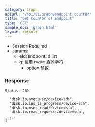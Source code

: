 ```yaml
---
category: Graph
apiurl: '/api/v1/graph/endpoint_counter'
title: "Get Counter of Endpoint"
type: 'GET'
sample_doc: 'graph.html'
layout: default
---
```


* [Session](#/authentication) Required
* params:
  * eid: endpoint id list
  * q: 使用 regex 查询字符
    * option 参数

### Response

```Status: 200```
```[
  "disk.io.avgqu-sz/device=sda",
  "disk.io.ios_in_progress/device=sda",
  "disk.io.msec_read/device=sda",
  "disk.io.read_requests/device=sda",
  ...
]```
